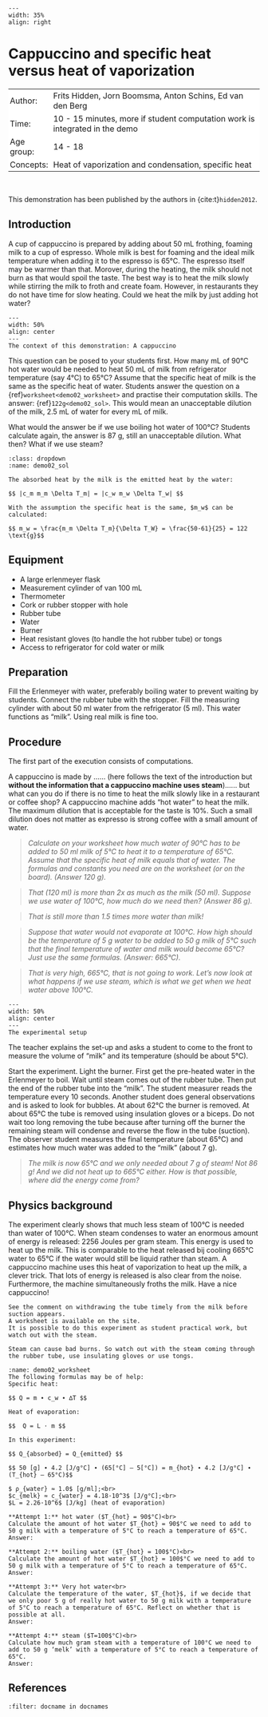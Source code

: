 ```{figure} ../../figures/confirmed.png
---
width: 35%
align: right
```

# Cappuccino and specific heat versus heat of vaporization

<table style="width: 100%; border-collapse: collapse; border: none;">
    <tr style="background-color: white;">
        <td style="text-align: left; padding: 3px; border: none;">Author:</td>
        <td style="text-align: left; padding: 3px; border: none;">Frits Hidden, Jorn Boomsma, Anton Schins, Ed van den Berg</td>
    </tr>
    <tr style="background-color: white;">
        <td style="text-align: left; padding: 3px; border: none;">Time:</td>
        <td style="text-align: left; padding: 3px; border: none;">10 - 15 minutes, more if student computation work is integrated in the demo</td>
    </tr>
    <tr style="background-color: white;">
        <td style="text-align: left; padding: 3px; border: none;">Age group:</td>
        <td style="text-align: left; padding: 3px; border: none;">14 - 18</td>
    </tr>
    <tr style="background-color: white;">
        <td style="text-align: left; padding: 3px; border: none;">Concepts:</td>
        <td style="text-align: left; padding: 3px; border: none;">Heat of vaporization and condensation, specific heat</td>
    </tr>
</table><br>

This demonstration has been published by the authors in {cite:t}`hidden2012`.

## Introduction
A cup of cappuccino is prepared by adding about 50 mL frothing, foaming milk to a cup of espresso. Whole milk is best for foaming and the ideal milk temperature when adding it to the espresso is 65°C. The espresso itself may be warmer than that. Morover, during the heating, the milk should not burn as that would spoil the taste. The best way is to heat the milk slowly while stirring the milk to froth and create foam. However, in restaurants they do not have time for slow heating. Could we heat the milk by just adding hot water?

```{figure} demo02_figure2.JPG
---
width: 50%
align: center
---
The context of this demonstration: A cappuccino
```

This question can be posed to your students first. How many mL of 90°C hot water would be needed to heat 50 mL of milk from refrigerator temperature (say 4°C) to 65°C? Assume that the specific heat of milk is the same as the specific heat of water. Students answer the question on a {ref}`worksheet<demo02_worksheet>` and practise their computation skills. The answer: {ref}`122g<demo02_sol>`. This would mean an unacceptable dilution of the milk, 2.5 mL of water for every mL of milk. 

What would the answer be if we use boiling hot water of 100°C? Students calculate again, the answer is 87 g, still an unacceptable dilution. What then? What if we use steam?

``` {admonition} solution
:class: dropdown
:name: demo02_sol

The absorbed heat by the milk is the emitted heat by the water:

$$ |c_m m_m \Delta T_m| = |c_w m_w \Delta T_w| $$

With the assumption the specific heat is the same, $m_w$ can be calculated:

$$ m_w = \frac{m_m \Delta T_m}{\Delta T_W} = \frac{50·61}{25} = 122 \text{g}$$

```

## Equipment
* A large erlenmeyer flask
* Measurement cylinder of van 100 mL
* Thermometer
* Cork or rubber stopper with hole 
* Rubber tube
* Water
* Burner
* Heat resistant gloves (to handle the hot rubber tube) or tongs
* Access to refrigerator for cold water or milk

## Preparation
Fill the Erlenmeyer with water, preferably boiling water to prevent waiting by students. Connect the rubber tube with the stopper. Fill the measuring cylinder with about 50 ml water from the refrigerator (5 ml). This water functions as “milk”. Using real milk is fine too. 

## Procedure
The first part of the execution consists of computations. 

A cappuccino is made by ...... (here follows the text of the introduction but **without the information that a cappuccino machine uses steam**)...... but what can you do if there is no time to heat the milk slowly like in a restaurant or coffee shop? A cappuccino machine adds “hot water” to heat the milk. The maximum dilution that is acceptable for the taste is 10%. Such a small dilution does not matter as expresso is strong coffee with a small amount of water. 

> *Calculate on your worksheet how much water of 90°C has to be added to 50 ml milk of 5°C to heat it to a temperature of 65°C. Assume that the specific heat of milk equals that of water. The formulas and constants you need are on the worksheet (or on the board). (Answer 120 g).*

> *That (120 ml) is more than 2x as much as the milk (50 ml). Suppose we use water of 100°C, how much do we need then? (Answer 86 g).*

> *That is still more than 1.5 times more water than milk!*

> *Suppose that water would not evaporate at 100°C. How high should be the temperature of 5 g water to be added to 50 g milk of 5°C such that the final temperature of water and milk would become 65°C? Just use the same formulas. (Answer: 665°C).*

> *That is very high, 665°C, that is not going to work. Let’s now look at what happens if we use steam, which is what we get when we heat water above 100°C.*

```{figure} demo02_figure1.jpg
---
width: 50%
align: center
---
The experimental setup
```

The teacher explains the set-up and asks a student to come to the front to measure the volume of “milk” and its temperature (should be about 5°C). 

Start the experiment. Light the burner. First get the pre-heated water in the Erlenmeyer to boil. Wait until steam comes out of the rubber tube. Then put the end of the rubber tube into the “milk”. The student measurer reads the temperature every 10 seconds. Another student does general observations and is asked to look for bubbles. At about 62°C the burner is removed. At about 65°C the tube is removed using insulation gloves or a biceps. Do not wait too long removing the tube because after turning off the burner the remaining steam will condense and reverse the flow in the tube (suction). The observer student measures the final temperature (about 65°C) and estimates how much water was added to the “milk” (about 7 g).

> *The milk is now 65°C and we only needed about 7 g of steam! Not 86 g!  And we did not heat up to 665°C either. How is that possible, where did the energy come from?*

## Physics background
The experiment clearly shows that much less steam of 100°C is needed than water of 100°C. When steam condenses to water an enormous amount of energy is released: 2256 Joules per gram steam. This energy is used to heat up the milk.  This is comparable to the heat released bij cooling 665°C water to 65°C if the water would still be liquid rather than steam. A cappuccino machine uses this heat of vaporization to heat up the milk, a clever trick. That lots of energy is released is also clear from the noise. Furthermore, the machine simultaneously froths the milk. Have a nice cappuccino!

```{tip}
See the comment on withdrawing the tube timely from the milk before suction appears. 
A worksheet is available on the site. 
It is possible to do this experiment as student practical work, but watch out with the steam. 
```

```{warning}
Steam can cause bad burns. So watch out with the steam coming through the rubber tube, use insulating gloves or use tongs. 
```

```{admonition} Worksheet
:name: demo02_worksheet
The following formulas may be of help:
Specific heat:

$$ Q = m ∙ c_w ∙ ∆T $$

Heat of evaporation:

$$  Q = L · m $$

In this experiment: 

$$ Q_{absorbed} = Q_{emitted} $$

$$ 50 [g] ∙ 4.2 [J/g°C] ∙ (65[°C] – 5[°C]) = m_{hot} ∙ 4.2 [J/g°C] ∙ (T_{hot} – 65°C)$$

$ ρ_{water} ≈ 1.0$ [g/ml];<br>
$c_{melk} ≈ c_{water} = 4.18·10^3$ [J/g°C];<br>
$L = 2.26·10^6$ [J/kg] (heat of evaporation)

**Attempt 1:** hot water ($T_{hot} = 90$°C)<br>
Calculate the amount of hot water $T_{hot} = 90$°C we need to add to 50 g milk with a temperature of 5°C to reach a temperature of 65°C.
Answer: 

**Attempt 2:** boiling water ($T_{hot} = 100$°C)<br>
Calculate the amount of hot water $T_{hot} = 100$°C we need to add to 50 g milk with a temperature of 5°C to reach a temperature of 65°C.
Answer:

**Attempt 3:** Very hot water<br>
Calculate the temperature of the water, $T_{hot}$, if we decide that we only poor 5 g of really hot water to 50 g milk with a temperature of 5°C to reach a temperature of 65°C. Reflect on whether that is possible at all.
Answer: 
 
**Attempt 4:** steam ($T=100$°C)<br>
Calculate how much gram steam with a temperature of 100°C we need to add to 50 g ‘melk’ with a temperature of 5°C to reach a temperature of 65°C.
Answer: 
```

## References
```{bibliography}
:filter: docname in docnames
```
